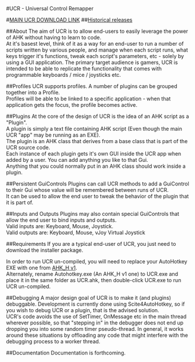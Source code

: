 #UCR - Universal Control Remapper

#[MAIN UCR DOWNLOAD LINK](http://evilc.com/files/ahk/ucr/UCR.zip)
##[Historical releases](https://github.com/evilC/UCR/releases)

##About
The aim of UCR is to allow end-users to easily leverage the power of AHK without having to learn to code.  
At it's basest level, think of it as a way for an end-user to run a number of scripts written by various people, and manage when each script runs, what keys trigger it's functions, tweak each script's parameters, etc - solely by using a GUI application.
The primary target audience is gamers, UCR is intended to be able to replicate the functionality that comes with programmable keyboards / mice / joysticks etc.

##Profiles
UCR supports profiles. A number of plugins can be grouped together into a Profile.  
Profiles will be able to be linked to a specific application - when that application gets the focus, the profile becomes active.

##Plugins
At the core of the design of UCR is the idea of an AHK script as a "Plugin".  
A plugin is simply a text file containing AHK script (Even though the main UCR "app" may be running as an EXE).  
The plugin is an AHK class that derives from a base class that is part of the UCR source code.  
Each instance of each plugin gets it's own GUI inside the UCR app when added by a user. You can add anything you like to that Gui.  
Anything that you could normally put in an AHK class should work inside a plugin.  

##Persistent GuiControls
Plugins can call UCR methods to add a GuiControl to their Gui whose value will be remembered between runs of UCR.  
It can be used to allow the end user to tweak the behavior of the plugin that it is part of.

##Inputs and Outputs
Plugins may also contain special GuiControls that allow the end user to bind inputs and outputs.  
Valid inputs are: Keyboard, Mouse, Joystick.  
Valid outputs are: Keyboard, Mouse, vJoy Virtual Joystick  

##Requirements
If you are a typical end-user of UCR, you just need to download the installer package. 


In order to run UCR un-compiled, you will need to replace your AutoHotkey EXE with one from [AHK_H v1](https://github.com/HotKeyIt/ahkdll-v1-release/archive/master.zip).  
Alternately, rename Autohotkey.exe (An AHK_H v1 one) to UCR.exe and place it in the same folder as UCR.ahk, then double-click UCR.exe to run UCR un-compiled.

##Debugging
A major design goal of UCR is to make it (and plugins) debuggable. 
Development is currently done using Scite4AutoHotkey, so if you wish to debug UCR or a plugin, that is the advised solution.  
UCR's code avoids the use of SetTimer, OnMessage etc in the main thread wherever possible, so that "stepping in" in the debugger does not end up dropping you into some random timer pseudo-thread. In general, it works around these situations by offloading any code that might interfere with the debugging process to a worker thread.

##Documentation
Documentation is forthcoming.
